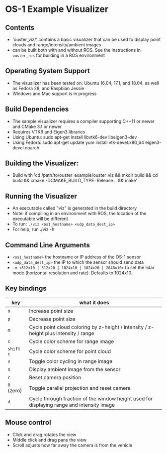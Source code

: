 # OS-1 Example Visualizer

## Contents
* 'ouster_viz/' contains a basic visualizer that can be used to
  display point clouds and range/intensity/ambient images
* can be built both with and without ROS. See the instructions in
  `ouster_ros` for building in a ROS environment

## Operating System Support
* The visualizer has been tested on: Ubuntu 16.04, 17.1, and 18.04, as
  well as Fedora 28, and Raspbian Jessie
* Windows and Mac support is in progress

## Build Dependencies
* The sample visualizer requires a compiler supporting C++11 or newer
  and CMake 3.1 or newer
* Requires VTK6 and Eigen3 libraries
* Using Ubuntu: sudo apt-get install libvtk6-dev libeigen3-dev
* Using Fedora: sudo apt-get update yum install vtk-devel.x86_64
  eigen3-devel.noarch

## Building the Visualizer:
* Build with 'cd /path/to/ouster_example/ouster_viz && mkdir build &&
  cd build && cmake -DCMAKE_BUILD_TYPE=Release .. && make'

## Running the Visualizer
* An executable called "viz" is generated in the build directory
* Note: if compiling in an environment with ROS, the location of the
  executable will be different
* To run: `./viz <os1_hostname> <udp_data_dest_ip>`
* For help, run ./viz -h

## Command Line Arguments
* `<os1_hostname>` the hostname or IP address of the OS-1 sensor
* `<udp_data_dest_ip>` the IP to which the sensor should send data
* `-m <512x10 | 512x20 | 1024x10 | 1024x20 | 2048x10>` to set the
  lidar mode (horizontal resolution and rate). Defaults to 1024x10.

## Key bindings
| key | what it does |
| ----| ------------ |
| `o` | Increase point size |
| `p` | Decrease point size |
| `m` | Cycle point cloud coloring by z-height / intensity / z-height plus intensity / range |
| `c` | Cycle color scheme for range image |
| `shift c` | Cycle color scheme for point cloud |
| `v` | Toggle color cycling in range image |
| `n` | Display ambient image from the sensor|
| `r` | Reset camera position
| `0` (zero) | Toggle parallel projection and reset camera |
| `d` | Cycle through fraction of the window height used for displaying range and intensity image |

## Mouse control
* Click and drag rotates the view
* Middle click and drag pans the view
* Scroll adjusts how far away the camera is from the vehicle
